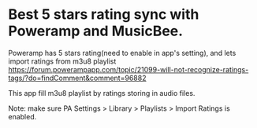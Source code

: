 # Best 5 stars rating sync with Poweramp and MusicBee.

Poweramp has 5 stars rating(need to enable in app's setting), and lets import ratings from m3u8 playlist
https://forum.powerampapp.com/topic/21099-will-not-recognize-ratings-tags/?do=findComment&comment=96882

This app fill m3u8 playlist by ratings storing in audio files.

Note: make sure PA Settings > Library > Playlists > Import Ratings is enabled.
